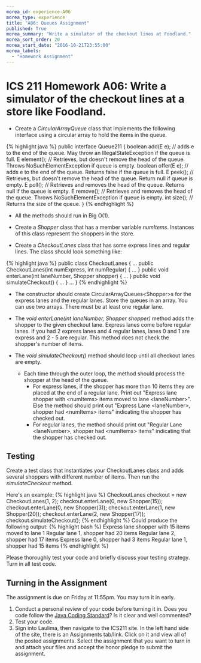 ```yaml
---
morea_id: experience-A06
morea_type: experience
title: "A06: Queues Assignment"
published: True
morea_summary: "Write a simulator of the checkout lines at Foodland."
morea_sort_order: 20
morea_start_date: "2016-10-21T23:55:00"
morea_labels: 
  - "Homework Assignment"
---
```


# ICS 211 Homework A06: Write a simulator of the checkout lines at a store like Foodland.

* Create a *CircularArrayQueue* class that implements the following interface using a circular array to hold the items in the queue.

{% highlight java %}
public interface Queue211<E> {
  boolean add(E e);  // adds e to the end of the queue. May throw an IllegalStateException if the queue is full.
  E element(); // Retrieves, but doesn't remove the head of the queue. Throws NoSuchElementException if queue is empty.
  boolean offer(E e); // adds e to the end of the queue. Returns false if the queue is full.
  E peek(); // Retrieves, but doesn't remove the head of the queue. Return null if queue is empty.
  E poll(); // Retrieves and removes the head of the queue. Returns null if the queue is empty.
  E remove(); // Retrieves and removes the head of the queue. Throws NoSuchElementException if queue is empty.
  int size(); // Returns the size of the queue.
}
{% endhighlight %}

* All the methods should run in Big O(1).

* Create a *Shopper* class that has a member variable *numItems*. Instances of this class represent the shoppers in the store.

* Create a *CheckoutLanes* class that has some express lines and regular lines. The class should look something like:

{% highlight java %}
public class CheckoutLanes {
  ...
  public CheckoutLanes(int numExpress, int numRegular) { ... }
  public void enterLane(int laneNumber, Shopper shopper) { ... }
  public void simulateCheckout() { ... }
  ...
}
{% endhighlight %}

  * The constructor should create CircularArrayQueues&lt;Shopper&gt;s for the express lanes and the regular lanes. Store the queues in an array. You can use two arrays. There must be at least one regular lane.

  * The *void enterLane(int laneNumber, Shopper shopper)* method adds the shopper to the given checkout lane. Express lanes come before regular lanes.  If you had 2 express lanes and 4 regular lanes, lanes 0 and 1 are express and 2 - 5 are regular. This method does not check the shopper's number of items.

  * The *void simulateCheckout()* method should loop until all checkout lanes are empty.
    * Each time through the outer loop, the method should process the shopper at the head of the queue.
      * For express lanes, if the shopper has more than 10 items they are placed at the end of a regular lane. Print out "Express lane shopper with &lt;numItems&gt; items moved to lane &lt;laneNumber&gt;". Else the method should print out "Express Lane &lt;laneNumber&gt;, shopper had &lt;numItems&gt; items" indicating the shopper has checked out.
      * For regular lanes, the method should print out "Regular Lane &lt;laneNumber&gt;, shopper had &lt;numItems&gt; items" indicating that the shopper has checked out.

## Testing

Create a test class that instantiates your CheckoutLanes class and adds several shoppers with different number of items. Then run the *simulateCheckout* method.

Here's an example:
{% highlight java %}
CheckoutLanes checkout = new CheckoutLanes(1, 2);
checkout.enterLane(0, new Shopper(15));
checkout.enterLane(0, new Shopper(3));
checkout.enterLane(1, new Shopper(20));
checkout.enterLane(2, new Shopper(17));
checkout.simulateCheckout();
{% endhighlight %}
Could produce the following output:
{% highlight bash %}
Express lane shopper with 15 items moved to lane 1
Regular lane 1, shopper had 20 items
Regular lane 2, shopper had 17 items
Express lane 0, shopper had 3 items
Regular lane 1, shopper had 15 items
{% endhighlight %}

Please thoroughly test your code and briefly discuss your testing strategy. Turn in all test code.

## Turning in the Assignment

The assignment is due on Friday at 11:55pm. You may turn it in early. 

1. Conduct a personal review of your code before turning it in. Does    you code follow the
   [Java Coding Standard](../010.introduction/reading-java-coding-standard.html)?
   Is it clear and well commented?
2. Test your code.
3. Sign into Laulima, then navigate to the ICS211 site. In the left hand side of the site, there is an Assignments tab/link.  Click on it and view all of the posted assignments. Select the assignment that you want to turn in and attach your files and accept the honor pledge to submit the assignment.
  
